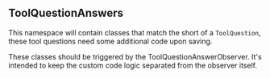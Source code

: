 ## ToolQuestionAnswers

This namespace will contain classes that match the short of a `ToolQuestion`, these tool questions need some additional 
code upon saving.

These classes should be triggered by the ToolQuestionAnswerObserver. It's intended to keep the custom code logic 
separated from the observer itself.  
